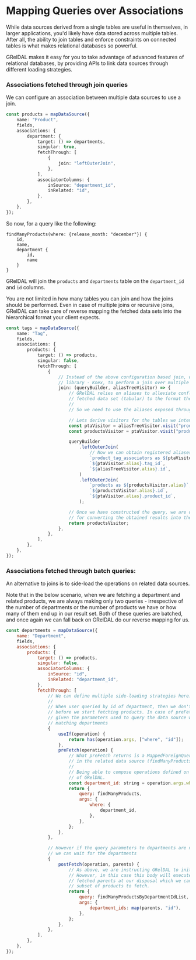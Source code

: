 # Mapping Queries over Associations

While data sources derived from a single tables are useful in themselves, in larger applications, you'd likely have data stored across multiple tables. After all, the ability to join tables and enforce constraints on connected tables is what makes relational databases so powerful.

GRelDAL makes it easy for you to take advantage of advanced features of relational databases, by providing APIs to link data sources through different loading strategies.

### Associations fetched through join queries

We can configure an association between multiple data sources to use a join.

```ts
const products = mapDataSource({
    name: "Product",
    fields,
    associations: {
        department: {
            target: () => departments,
            singular: true,
            fetchThrough: [
                {
                    join: "leftOuterJoin",
                },
            ],
            associatorColumns: {
                inSource: "department_id",
                inRelated: "id",
            },
        },
    },
});
```

So now, for a query like the following:

```
findManyProducts(where: {release_month: "december"}) {
    id,
    name,
    department {
        id,
        name
    }
}
```

GRelDAL will join the `products` and `departments` table on the `department_id` and `id` columns.

You are not limited in how many tables you can join and how the joins should be performed. Even in case of multiple joins or recursive joins, GRelDAL can take care of reverse mapping the fetched data sets into the hierarchical format your client expects.

```ts
const tags = mapDataSource({
    name: "Tag",
    fields,
    associations: {
        products: {
            target: () => products,
            singular: false,
            fetchThrough: [
                {
                    // Instead of the above configuration based join, we are now tapping into the underlying data access
                    // library - Knex, to perform a join over multiple tables.
                    join: (queryBuilder, aliasTreeVisitor) => {
                        // GRelDAL relies on aliases to alleviate conflicts and to properly map the
                        // fetched data set (tabular) to the format the client expects (hierarchical).
                        //
                        // So we need to use the aliases exposed through aliasTreeVisitor when querying the data source

                        // Lets derive visitors for the tables we intend to join
                        const ptaVisitor = aliasTreeVisitor.visit("product_tag_associators");
                        const productsVisitor = ptaVisitor.visit("products");

                        queryBuilder
                            .leftOuterJoin(
                                // Now we can obtain registered aliases from these visitors and use them in our queries
                                `product_tag_associators as ${ptaVisitor.alias}`,
                                `${ptaVisitor.alias}.tag_id`,
                                `${aliasTreeVisitor.alias}.id`,
                            )
                            .leftOuterJoin(
                                `products as ${productsVisitor.alias}`,
                                `${productsVisitor.alias}.id`,
                                `${ptaVisitor.alias}.product_id`,
                            );

                        // Once we have constructed the query, we are done. We don't have to write any mapping logic
                        // for converting the obtained results into the hierarchy of fields.
                        return productsVisitor;
                    },
                },
            ],
        },
    },
});
```

### Associations fetched through batch queries:

An alternative to joins is to side-load the operations on related data sources.

Note that in the below scenario, when we are fetching a department and related products, we are always making only two queries - irrespective of the number of departments or the number of products we have or how many of them end up in our result set. Both of these queries are batched, and once again we can fall back on GRelDAL do our reverse mapping for us.

```js
const departments = mapDataSource({
    name: "Department",
    fields,
    associations: {
        products: {
            target: () => products,
            singular: false,
            associatorColumns: {
                inSource: "id",
                inRelated: "department_id",
            },
            fetchThrough: [
                // We can define multiple side-loading strategies here.
                //
                // When user queried by id of department, then we don't have to wait for the query on departments to complete
                // before we start fetching products. In case of preFetch strategy, these queries can happen in parallel, because
                // given the parameters used to query the data source we can start a parallel query to fetch all the products in
                // matching departments
                {
                    useIf(operation) {
                        return has(operation.args, ["where", "id"]);
                    },
                    preFetch(operation) {
                        // What preFetch returns is a MappedForeignQuery - which basically points to another operation
                        // in the related data source (findManyProducts) and the arguments needed to initiate this operation.
                        //
                        // Being able to compose operations defined on multiple data sources is one of the most compelling features
                        // of GRelDAL.
                        const department_id: string = operation.args.where.id;
                        return {
                            query: findManyProducts,
                            args: {
                                where: {
                                    department_id,
                                },
                            },
                        };
                    },
                },

                // However if the query parameters to departments are not enough to identify which products we need to fetch,
                // we can wait for the departments
                {
                    postFetch(operation, parents) {
                        // As above, we are instructing GRelDAL to initiate another operation in a foreign data source.
                        // However, in this case this body will execute once the query on parents has finished. So we have an array of
                        // fetched parents at our disposal which we can use to identify additional arguments to narrow down the
                        // subset of products to fetch.
                        return {
                            query: findManyProductsByDepartmentIdList,
                            args: {
                                department_ids: map(parents, "id"),
                            },
                        };
                    },
                },
            ],
        },
    },
});

```
